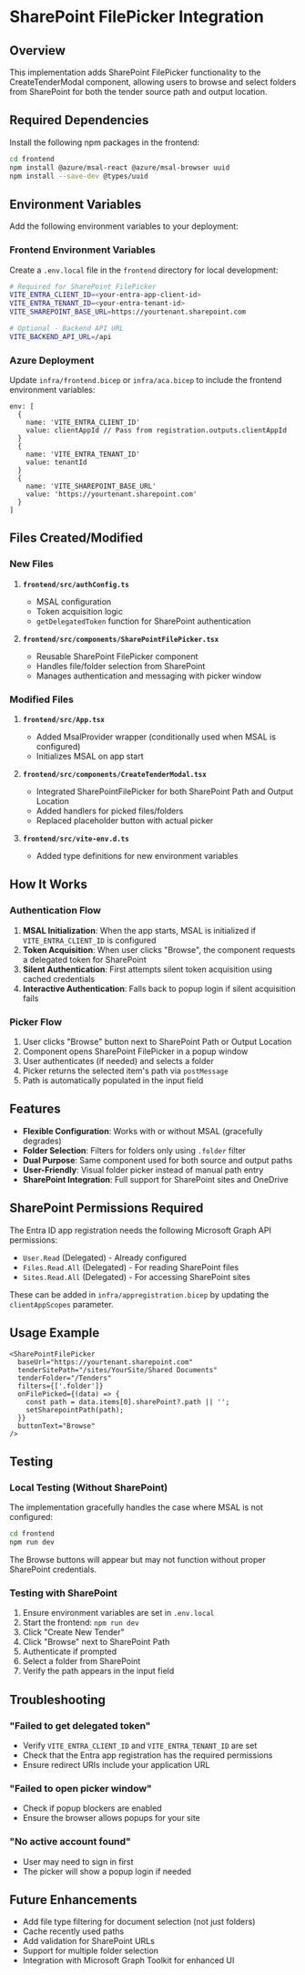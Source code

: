# SharePoint FilePicker Integration

## Overview

This implementation adds SharePoint FilePicker functionality to the CreateTenderModal component, allowing users to browse and select folders from SharePoint for both the tender source path and output location.

## Required Dependencies

Install the following npm packages in the frontend:

```bash
cd frontend
npm install @azure/msal-react @azure/msal-browser uuid
npm install --save-dev @types/uuid
```

## Environment Variables

Add the following environment variables to your deployment:

### Frontend Environment Variables

Create a `.env.local` file in the `frontend` directory for local development:

```bash
# Required for SharePoint FilePicker
VITE_ENTRA_CLIENT_ID=<your-entra-app-client-id>
VITE_ENTRA_TENANT_ID=<your-entra-tenant-id>
VITE_SHAREPOINT_BASE_URL=https://yourtenant.sharepoint.com

# Optional - Backend API URL
VITE_BACKEND_API_URL=/api
```

### Azure Deployment

Update `infra/frontend.bicep` or `infra/aca.bicep` to include the frontend environment variables:

```bicep
env: [
  {
    name: 'VITE_ENTRA_CLIENT_ID'
    value: clientAppId // Pass from registration.outputs.clientAppId
  }
  {
    name: 'VITE_ENTRA_TENANT_ID'
    value: tenantId
  }
  {
    name: 'VITE_SHAREPOINT_BASE_URL'
    value: 'https://yourtenant.sharepoint.com'
  }
]
```

## Files Created/Modified

### New Files

1. **`frontend/src/authConfig.ts`**
   - MSAL configuration
   - Token acquisition logic
   - `getDelegatedToken` function for SharePoint authentication

2. **`frontend/src/components/SharePointFilePicker.tsx`**
   - Reusable SharePoint FilePicker component
   - Handles file/folder selection from SharePoint
   - Manages authentication and messaging with picker window

### Modified Files

1. **`frontend/src/App.tsx`**
   - Added MsalProvider wrapper (conditionally used when MSAL is configured)
   - Initializes MSAL on app start

2. **`frontend/src/components/CreateTenderModal.tsx`**
   - Integrated SharePointFilePicker for both SharePoint Path and Output Location
   - Added handlers for picked files/folders
   - Replaced placeholder button with actual picker

3. **`frontend/src/vite-env.d.ts`**
   - Added type definitions for new environment variables

## How It Works

### Authentication Flow

1. **MSAL Initialization**: When the app starts, MSAL is initialized if `VITE_ENTRA_CLIENT_ID` is configured
2. **Token Acquisition**: When user clicks "Browse", the component requests a delegated token for SharePoint
3. **Silent Authentication**: First attempts silent token acquisition using cached credentials
4. **Interactive Authentication**: Falls back to popup login if silent acquisition fails

### Picker Flow

1. User clicks "Browse" button next to SharePoint Path or Output Location
2. Component opens SharePoint FilePicker in a popup window
3. User authenticates (if needed) and selects a folder
4. Picker returns the selected item's path via `postMessage`
5. Path is automatically populated in the input field

## Features

- **Flexible Configuration**: Works with or without MSAL (gracefully degrades)
- **Folder Selection**: Filters for folders only using `.folder` filter
- **Dual Purpose**: Same component used for both source and output paths
- **User-Friendly**: Visual folder picker instead of manual path entry
- **SharePoint Integration**: Full support for SharePoint sites and OneDrive

## SharePoint Permissions Required

The Entra ID app registration needs the following Microsoft Graph API permissions:

- `User.Read` (Delegated) - Already configured
- `Files.Read.All` (Delegated) - For reading SharePoint files
- `Sites.Read.All` (Delegated) - For accessing SharePoint sites

These can be added in `infra/appregistration.bicep` by updating the `clientAppScopes` parameter.

## Usage Example

```tsx
<SharePointFilePicker
  baseUrl="https://yourtenant.sharepoint.com"
  tenderSitePath="/sites/YourSite/Shared Documents"
  tenderFolder="/Tenders"
  filters={['.folder']}
  onFilePicked={(data) => {
    const path = data.items[0].sharePoint?.path || '';
    setSharepointPath(path);
  }}
  buttonText="Browse"
/>
```

## Testing

### Local Testing (Without SharePoint)

The implementation gracefully handles the case where MSAL is not configured:

```bash
cd frontend
npm run dev
```

The Browse buttons will appear but may not function without proper SharePoint credentials.

### Testing with SharePoint

1. Ensure environment variables are set in `.env.local`
2. Start the frontend: `npm run dev`
3. Click "Create New Tender"
4. Click "Browse" next to SharePoint Path
5. Authenticate if prompted
6. Select a folder from SharePoint
7. Verify the path appears in the input field

## Troubleshooting

### "Failed to get delegated token"
- Verify `VITE_ENTRA_CLIENT_ID` and `VITE_ENTRA_TENANT_ID` are set
- Check that the Entra app registration has the required permissions
- Ensure redirect URIs include your application URL

### "Failed to open picker window"
- Check if popup blockers are enabled
- Ensure the browser allows popups for your site

### "No active account found"
- User may need to sign in first
- The picker will show a popup login if needed

## Future Enhancements

- Add file type filtering for document selection (not just folders)
- Cache recently used paths
- Add validation for SharePoint URLs
- Support for multiple folder selection
- Integration with Microsoft Graph Toolkit for enhanced UI
